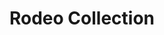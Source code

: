 ---
title: "Rodeo Collection"
description: "Design by Javier Palomares

Rodeo combines sleek functionality with contemporary elegance, making it an ideal choice for upscale hospitality environments. Its rounded silhouette and polished metallic accents exude understated luxury, seamlessly blending into vibrant, high-end spaces. The discreet top opening ensures easy use while maintaining a streamlined and uncluttered appearance. Built from durable, high-quality materials, Rodeo is designed to withstand heavy use without compromising its sophisticated aesthetic. Its timeless design adapts effortlessly to a variety of interior styles, from modern minimalism to luxurious decor, making it a versatile addition to any setting. Striking the perfect balance between practicality and refined design, Rodeo enhances the guest experience and serves as a subtle yet impactful architectural element in hospitality spaces."
specifications: 
  dimensions: "20\"w x 20\"d x 37.5\"h"
  capacity: "13 gallon liner included"
  designer: "Javier Palomares"
coverImage: "https://pub-2fa7464bdf334fa9832ed14fe5565b2e.r2.dev/collectioncover/cover6.jpg"
heroImage: "https://pub-2fa7464bdf334fa9832ed14fe5565b2e.r2.dev/rodeo/rodeo-2.jpg"
mainProductImage: "https://pub-2fa7464bdf334fa9832ed14fe5565b2e.r2.dev/rodeo/rodeo-1.jpg"
colorVariations:
  - name: "Carbon"
    image: "https://pub-2fa7464bdf334fa9832ed14fe5565b2e.r2.dev/rodeo/rodeo-15.jpg"
    alt: "Rodeo collection trash can in carbon"
  - name: "Sage"
    image: "https://pub-2fa7464bdf334fa9832ed14fe5565b2e.r2.dev/rodeo/rodeo-4.jpg"
    alt: "Rodeo collection trash can in sage"
  - name: "Salmon"
    image: "https://pub-2fa7464bdf334fa9832ed14fe5565b2e.r2.dev/rodeo/rodeo-5.jpg"
    alt: "Rodeo collection trash can in salmon"
  - name: "Pewter"
    image: "https://pub-2fa7464bdf334fa9832ed14fe5565b2e.r2.dev/rodeo/rodeo-6.jpg"
    alt: "Rodeo collection trash can in pewter"
  - name: "Moss"
    image: "https://pub-2fa7464bdf334fa9832ed14fe5565b2e.r2.dev/rodeo/rodeo-7.jpg"
    alt: "Rodeo collection trash can in moss"
  - name: "Parchment"
    image: "https://pub-2fa7464bdf334fa9832ed14fe5565b2e.r2.dev/rodeo/rodeo-8.jpg"
    alt: "Rodeo collection trash can in parchment"
  - name: "Merlot"
    image: "https://pub-2fa7464bdf334fa9832ed14fe5565b2e.r2.dev/rodeo/rodeo-9.jpg"
    alt: "Rodeo collection trash can in merlot"
  - name: "Topaz"
    image: "https://pub-2fa7464bdf334fa9832ed14fe5565b2e.r2.dev/rodeo/rodeo-10.jpg"
    alt: "Rodeo collection trash can in topaz"
  - name: "Pearl White"
    image: "https://pub-2fa7464bdf334fa9832ed14fe5565b2e.r2.dev/rodeo/rodeo-11.jpg"
    alt: "Rodeo collection trash can in pearl white"
  - name: "Mink"
    image: "https://pub-2fa7464bdf334fa9832ed14fe5565b2e.r2.dev/rodeo/rodeo-12.jpg"
    alt: "Rodeo collection trash can in mink"
  - name: "Patina"
    image: "https://pub-2fa7464bdf334fa9832ed14fe5565b2e.r2.dev/rodeo/rodeo-13.jpg"
    alt: "Rodeo collection trash can in patina"
  - name: "Lava"
    image: "https://pub-2fa7464bdf334fa9832ed14fe5565b2e.r2.dev/rodeo/rodeo-14.jpg"
    alt: "Rodeo collection trash can in lava"
 
buyNowLink: "https://example.com/buy/rodeo-collection"
downloadPdfLink: "https://elitehospitalityusa.com/wp-content/uploads/2025/05/Rodeo_1035_2.pdf"
metalOptionsLink: "https://elitehospitalityusa.com/wp-content/uploads/2025/02/Options_Metal_bins.pdf"
seo:
  title: "Rodeo Collection - Western-Inspired Waste Solutions"
  description: "Discover our Rodeo collection of rugged, western-inspired trash cans and waste receptacles. Perfect for themed venues and unique commercial spaces."
  keywords: "rodeo collection, western waste bins, themed trash cans, rugged receptacles"
--- 